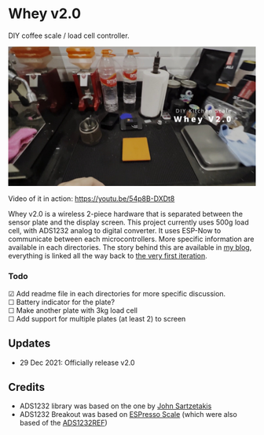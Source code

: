 # Whey v2.0

DIY coffee scale / load cell controller.

[![pcb](media/whey-v2.0.jpg?raw=true)](https://youtu.be/54p8B-DXDt8)

Video of it in action: https://youtu.be/54p8B-DXDt8

Whey v2.0 is a wireless 2-piece hardware that is separated between the sensor plate and the display screen. This project currently uses 500g load cell, with ADS1232 analog to digital converter. It uses ESP-Now to communicate between each microcontrollers. More specific information are available in each directories. The story behind this are available in [my blog](https://soemarko.com/blog/whey-v2.0), everything is linked all the way back to [the very first iteration](https://youtu.be/TIj6iEEiVVo).

### Todo

☑ Add readme file in each directories for more specific discussion.\
☐ Battery indicator for the plate?\
☐ Make another plate with 3kg load cell\
☐ Add support for multiple plates (at least 2) to screen

## Updates

- 29 Dec 2021: Officially release v2.0

## Credits

- ADS1232 library was based on the one by [John Sartzetakis](https://gitlab.com/jousis/ads1232-library)
- ADS1232 Breakout was based on [ESPresso Scale](https://gitlab.com/jousis/espresso-scale) (which were also based of the [ADS1232REF](https://www.ti.com/tool/ADS1232REF))
